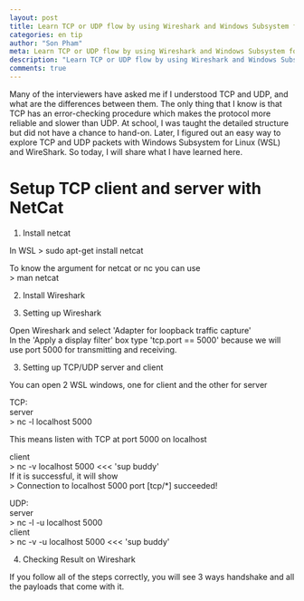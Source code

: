 ```yaml
---
layout: post
title: Learn TCP or UDP flow by using Wireshark and Windows Subsystem for Linux
categories: en tip
author: "Son Pham"
meta: Learn TCP or UDP flow by using Wireshark and Windows Subsystem for Linux
description: "Learn TCP or UDP flow by using Wireshark and Windows Subsystem for Linux"
comments: true
---
```


Many of the interviewers have asked me if I understood TCP and UDP, and what are the differences between them. The only thing that I know is that TCP has an error-checking procedure which makes the protocol more reliable and slower than UDP. At school, I was taught the detailed structure but did not have a chance to hand-on. Later, I figured out an easy way to explore TCP and UDP packets with Windows Subsystem for Linux (WSL) and WireShark. So today, I will share what I have learned here.

# Setup TCP client and server with NetCat

1. Install netcat  

In WSL
	> sudo apt-get install netcat
  
To know the argument for netcat or nc you can use  
	> man netcat

2. Install Wireshark  

3. Setting up Wireshark  

Open Wireshark and select 'Adapter for loopback traffic capture'  
In the 'Apply a display filter' box type 'tcp.port == 5000' because we will use port 5000 for transmitting and receiving.  
  
3. Setting up TCP/UDP server and client  
  
You can open 2 WSL windows, one for client and the other for server  

TCP:  
server  
	> nc -l localhost 5000  
  
This means listen with TCP at port 5000 on localhost  
  
client  
	> nc -v localhost 5000 <<< 'sup buddy'  
If it is successful, it will show  
	> Connection to localhost 5000 port [tcp/*] succeeded!  

UDP:  
server  
	> nc -l -u localhost 5000  
client  
	> nc -v -u localhost 5000 <<< 'sup buddy'  

4. Checking Result on Wireshark  

If you follow all of the steps correctly, you will see 3 ways handshake and all the payloads that come with it.   
